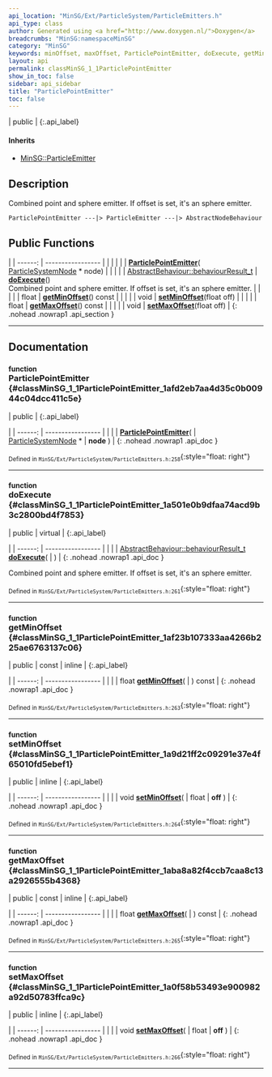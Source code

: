 ```yaml
---
api_location: "MinSG/Ext/ParticleSystem/ParticleEmitters.h"
api_type: class
author: Generated using <a href="http://www.doxygen.nl/">Doxygen</a>
breadcrumbs: "MinSG:namespaceMinSG"
category: "MinSG"
keywords: minOffset, maxOffset, ParticlePointEmitter, doExecute, getMinOffset, setMinOffset, getMaxOffset, setMaxOffset
layout: api
permalink: classMinSG_1_1ParticlePointEmitter
show_in_toc: false
sidebar: api_sidebar
title: "ParticlePointEmitter"
toc: false
---
```


| public |
{:.api_label}

#### Inherits

* [MinSG::ParticleEmitter](classMinSG_1_1ParticleEmitter)


## Description



Combined point and sphere emitter. If offset is set, it's an sphere emitter.

```
ParticlePointEmitter ---|> ParticleEmitter ---|> AbstractNodeBehaviour
```




## Public Functions

|
| ------: | ----------------- |
|  | |
|  | **[ParticlePointEmitter](#classMinSG_1_1ParticlePointEmitter_1afd2eb7aa4d35c0b00944c04dcc411c5e)**( [ParticleSystemNode](classMinSG_1_1ParticleSystemNode) * node) |
|  | |
| [AbstractBehaviour::behaviourResult_t](classMinSG_1_1Behavior#classMinSG_1_1Behavior_1afbd60a8df73dc581d2d00a1483f630ef) | **[doExecute](#classMinSG_1_1ParticlePointEmitter_1a501e0b9dfaa74acd9b3c2800bd4f7853)**() <br/> Combined point and sphere emitter. If offset is set, it's an sphere emitter. |
|  | |
| float | **[getMinOffset](#classMinSG_1_1ParticlePointEmitter_1af23b107333aa4266b225ae6763137c06)**() const |
|  | |
| void | **[setMinOffset](#classMinSG_1_1ParticlePointEmitter_1a9d21ff2c09291e37e4f65010fd5ebef1)**(float off) |
|  | |
| float | **[getMaxOffset](#classMinSG_1_1ParticlePointEmitter_1aba8a82f4ccb7caa8c13a2926555b4368)**() const |
|  | |
| void | **[setMaxOffset](#classMinSG_1_1ParticlePointEmitter_1a0f58b53493e900982a92d50783ffca9c)**(float off) |
{: .nohead .nowrap1 .api_section }


-------------------------------------------------------------------

## Documentation

### <small>function</small><br/> ParticlePointEmitter {#classMinSG_1_1ParticlePointEmitter_1afd2eb7aa4d35c0b00944c04dcc411c5e}

| public |
{:.api_label}

|
| ------: | ----------------- |
|  |
|  **[ParticlePointEmitter](#classMinSG_1_1ParticlePointEmitter_1afd2eb7aa4d35c0b00944c04dcc411c5e)**( |  [ParticleSystemNode](classMinSG_1_1ParticleSystemNode) * | **node** ) |
{: .nohead .nowrap1 .api_doc }





<sub>Defined in `MinSG/Ext/ParticleSystem/ParticleEmitters.h:258`</sub>{:style="float: right"}

-------------------------------------------------------------------

### <small>function</small><br/> doExecute {#classMinSG_1_1ParticlePointEmitter_1a501e0b9dfaa74acd9b3c2800bd4f7853}

| public | virtual |
{:.api_label}

|
| ------: | ----------------- |
|  |
| [AbstractBehaviour::behaviourResult_t](classMinSG_1_1Behavior#classMinSG_1_1Behavior_1afbd60a8df73dc581d2d00a1483f630ef) **[doExecute](#classMinSG_1_1ParticlePointEmitter_1a501e0b9dfaa74acd9b3c2800bd4f7853)**( |  ) |
{: .nohead .nowrap1 .api_doc }

Combined point and sphere emitter. If offset is set, it's an sphere emitter.





<sub>Defined in `MinSG/Ext/ParticleSystem/ParticleEmitters.h:261`</sub>{:style="float: right"}

-------------------------------------------------------------------

### <small>function</small><br/> getMinOffset {#classMinSG_1_1ParticlePointEmitter_1af23b107333aa4266b225ae6763137c06}

| public | const | inline |
{:.api_label}

|
| ------: | ----------------- |
|  |
| float **[getMinOffset](#classMinSG_1_1ParticlePointEmitter_1af23b107333aa4266b225ae6763137c06)**( |  ) const |
{: .nohead .nowrap1 .api_doc }





<sub>Defined in `MinSG/Ext/ParticleSystem/ParticleEmitters.h:263`</sub>{:style="float: right"}

-------------------------------------------------------------------

### <small>function</small><br/> setMinOffset {#classMinSG_1_1ParticlePointEmitter_1a9d21ff2c09291e37e4f65010fd5ebef1}

| public | inline |
{:.api_label}

|
| ------: | ----------------- |
|  |
| void **[setMinOffset](#classMinSG_1_1ParticlePointEmitter_1a9d21ff2c09291e37e4f65010fd5ebef1)**( | float | **off** ) |
{: .nohead .nowrap1 .api_doc }





<sub>Defined in `MinSG/Ext/ParticleSystem/ParticleEmitters.h:264`</sub>{:style="float: right"}

-------------------------------------------------------------------

### <small>function</small><br/> getMaxOffset {#classMinSG_1_1ParticlePointEmitter_1aba8a82f4ccb7caa8c13a2926555b4368}

| public | const | inline |
{:.api_label}

|
| ------: | ----------------- |
|  |
| float **[getMaxOffset](#classMinSG_1_1ParticlePointEmitter_1aba8a82f4ccb7caa8c13a2926555b4368)**( |  ) const |
{: .nohead .nowrap1 .api_doc }





<sub>Defined in `MinSG/Ext/ParticleSystem/ParticleEmitters.h:265`</sub>{:style="float: right"}

-------------------------------------------------------------------

### <small>function</small><br/> setMaxOffset {#classMinSG_1_1ParticlePointEmitter_1a0f58b53493e900982a92d50783ffca9c}

| public | inline |
{:.api_label}

|
| ------: | ----------------- |
|  |
| void **[setMaxOffset](#classMinSG_1_1ParticlePointEmitter_1a0f58b53493e900982a92d50783ffca9c)**( | float | **off** ) |
{: .nohead .nowrap1 .api_doc }





<sub>Defined in `MinSG/Ext/ParticleSystem/ParticleEmitters.h:266`</sub>{:style="float: right"}

-------------------------------------------------------------------

